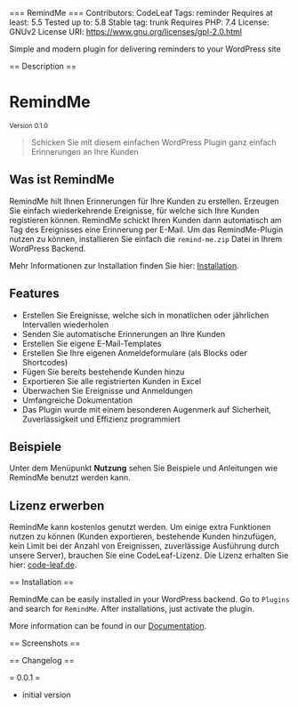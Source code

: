 === RemindMe ===
Contributors: CodeLeaf
Tags: reminder
Requires at least: 5.5
Tested up to: 5.8
Stable tag: trunk
Requires PHP: 7.4
License: GNUv2
License URI: https://www.gnu.org/licenses/gpl-2.0.html

Simple and modern plugin for delivering reminders to your WordPress site

== Description ==

# RemindMe
<sup>Version 0.1.0</sup>

> Schicken Sie mit diesem einfachen WordPress Plugin ganz einfach Erinnerungen an Ihre Kunden

## Was ist RemindMe

RemindMe hilt Ihnen Erinnerungen für Ihre Kunden zu erstellen. Erzeugen Sie einfach wiederkehrende Ereignisse, für
welche sich Ihre Kunden registieren können. RemindMe schickt Ihren Kunden dann automatisch am Tag des Ereignisses eine
Erinnerung per E-Mail. Um das RemindMe-Plugin nutzen zu können, installieren Sie einfach die `remind-me.zip` Datei in
Ihrem WordPress Backend.

Mehr Informationen zur Installation finden Sie hier: [Installation](installation.md).

## Features

- Erstellen Sie Ereignisse, welche sich in monatlichen oder jährlichen Intervallen wiederholen
- Senden Sie automatische Erinnerungen an Ihre Kunden
- Erstellen Sie eigene E-Mail-Templates
- Erstellen Sie Ihre eigenen Anmeldeformulare (als Blocks oder Shortcodes)
- Fügen Sie bereits bestehende Kunden hinzu
- Exportieren Sie alle registrierten Kunden in Excel
- Überwachen Sie Ereignisse und Anmeldungen
- Umfangreiche Dokumentation
- Das Plugin wurde mit einem besonderen Augenmerk auf Sicherheit, Zuverlässigkeit und Effizienz programmiert

## Beispiele

Unter dem Menüpunkt **Nutzung** sehen Sie Beispiele und Anleitungen wie RemindMe benutzt werden kann.

## Lizenz erwerben

RemindMe kann kostenlos genutzt werden. Um einige extra Funktionen nutzen zu können (Kunden exportieren, bestehende Kunden hinzufügen,
kein Limit bei der Anzahl von Ereignissen, zuverlässige Ausführung durch unsere Server), brauchen Sie eine CodeLeaf-Lizenz. Die
Lizenz erhalten Sie hier: [code-leaf.de](https://code-leaf.de).

== Installation ==

RemindMe can be easily installed in your WordPress backend. Go to `Plugins` 
and search for `RemindMe`. After installations, just activate the plugin.

More information can be found in our [Documentation](https://mc17uulm.github.io/remind-me/#/installation).

== Screenshots ==


== Changelog ==



= 0.0.1 = 

* initial version